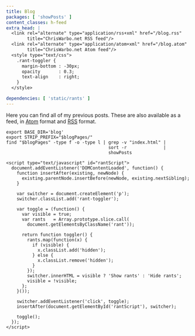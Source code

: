 ```yaml
---
title: Blog
packages: [ 'showPosts' ]
content_classes: h-feed
extra_head: |
  <link rel="alternate" type="application/rss+xml" href="/blog.rss"
        title="ChrisWarbo.net RSS feed"/>
  <link rel="alternate" type="application/atom+xml" href="/blog.atom"
        title="ChrisWarbo.net Atom feed"/>
  <style type="text/css">
    .rant-toggler {
      margin-bottom : -30px;
      opacity       : 0.3;
      text-align    : right;
    }
  </style>

dependencies: [ 'static/rants' ]
---
```


Here you can find all of my previous posts. These are also available as a feed,
in [Atom](/blog.atom) format and [RSS](/blog.rss) format.

```{.unwrap pipe="sh | pandoc -t json" id="posts"}
export BASE_DIR='blog'
export STRIP_PREFIX="$blogPages/"
find "$blogPages" -type f -o -type l | grep -v "index.html" |
                                       sort -r              |
                                       showPosts
```

<!-- We strip leading spaces with sed to avoid becoming a code block -->

```{.unwrap pipe="sed -e 's/^ *//g' | pandoc -f markdown -t json"}
<script type="text/javascript" id="rantScript">
  document.addEventListener('DOMContentLoaded', function() {
    function insertAfter(existing, newNode) {
      existing.parentNode.insertBefore(newNode, existing.nextSibling);
    }

    var switcher = document.createElement('p');
    switcher.classList.add('rant-toggler');

    var toggle = (function() {
      var visible = true;
      var rants   = Array.prototype.slice.call(
        document.getElementsByClassName('rant'));

      return function toggler() {
        rants.map(function(x) {
          if (visible) {
            x.classList.add('hidden');
          } else {
            x.classList.remove('hidden');
          }
        });
        switcher.innerHTML = visible ? 'Show rants' : 'Hide rants';
        visible = !visible;
      };
    }());

    switcher.addEventListener('click', toggle);
    insertAfter(document.getElementById('rantScript'), switcher);

    toggle();
  });
</script>
```
